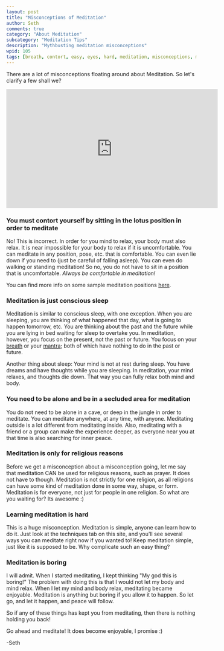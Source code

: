 ```yaml
---
layout: post
title: "Misconceptions of Meditation"
author: Seth
comments: true
category: "About Meditation"
subcategory: "Meditation Tips"
description: "Mythbusting meditation misconceptions"
wpid: 105
tags: [breath, contort, easy, eyes, hard, meditation, misconceptions, mythbusting, religion, video, YouTube]
---
```


There are a lot of misconceptions floating around about Meditation. So let's clarify a few shall we?

<!--more-->

<iframe width="560" height="315" src="https://www.youtube.com/embed/QcxkAzhcokc" frameborder="0" allowfullscreen></iframe>

### You must contort yourself by sitting in the lotus position in order to meditate

No! This is incorrect. In order for you mind to relax, your body must also relax. It is near impossible for your body to relax if it is uncomfortable. You can meditate in any position, pose, etc. that is comfortable. You can even lie down if you need to (just be careful of falling asleep). You can even do walking or standing meditation! So no, you do not have to sit in a position that is uncomfortable. _Always be comfortable in meditation!_

You can find more info on some sample meditation positions [here](/about-meditation/meditation-postures/).

### Meditation is just conscious sleep

Meditation is similar to conscious sleep, with one exception. When you are sleeping, you are thinking of what happened that day, what is going to happen tomorrow, etc. You are thinking about the past and the future while you are lying in bed waiting for sleep to overtake you. In meditation, however, you focus on the present, not the past or future. You focus on your [breath](/posts/about-meditation/meditation-techniques/focusing-on-the-breath) or your [mantra](/posts/about-meditation/meditation-techniques/mantra-meditation); both of which have nothing to do in the past or future.

Another thing about sleep: Your mind is not at rest during sleep. You have dreams and have thoughts while you are sleeping. In meditation, your mind relaxes, and thoughts die down. That way you can fully relax both mind and body.

### You need to be alone and be in a secluded area for meditation

You do not need to be alone in a cave, or deep in the jungle in order to meditate. You can meditate anywhere, at any time, with anyone. Meditating outside is a lot different from meditating inside. Also, meditating with a friend or a group can make the experience deeper, as everyone near you at that time is also searching for inner peace.

### Meditation is only for religious reasons

Before we get a misconception about a misconception going, let me say that meditation CAN be used for religious reasons, such as prayer. It does not have to though. Meditation is not strictly for one religion, as all religions can have some kind of meditation done in some way, shape, or form. Meditation is for everyone, not just for people in one religion. So what are you waiting for? Its awesome :)

### Learning meditation is hard

This is a huge misconception. Meditation is simple, anyone can learn how to do it. Just look at the techniques tab on this site, and you'll see several ways you can meditate right now if you wanted to! Keep meditation simple, just like it is supposed to be. Why complicate such an easy thing?

### Meditation is boring

I will admit. When I started meditating, I kept thinking "My god this is boring!" The problem with doing this is that I would not let my body and mind relax. When I let my mind and body relax, meditating became enjoyable. Meditation is anything but boring if you allow it to happen. So let go, and let it happen, and peace will follow.

So if any of these things has kept you from meditating, then there is nothing holding you back!

Go ahead and meditate! It does become enjoyable, I promise :)

-Seth
